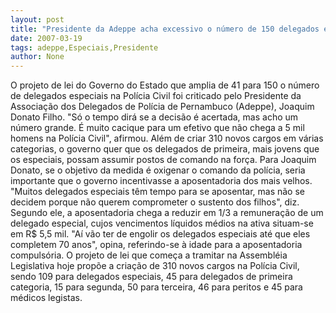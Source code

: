 ```yaml
---
layout: post
title: "Presidente da Adeppe acha excessivo o número de 150 delegados especiais"
date: 2007-03-19
tags: adeppe,Especiais,Presidente
author: None
---
```

O projeto de lei do Governo do Estado que amplia de 41 para 150 o número de delegados especiais na Polícia Civil foi criticado pelo Presidente da Associação dos Delegados de Polícia de Pernambuco (Adeppe), Joaquim Donato Filho.
\"Só o tempo dirá se a decisão&nbsp;é acertada, mas acho um número grande. É muito cacique para um efetivo que não chega&nbsp;a 5 mil homens na Polícia Civil\", afirmou.
Além de criar 310 novos cargos em várias categorias, o governo quer que os delegados de primeira, mais jovens que os especiais, possam assumir postos de comando na força. 
Para Joaquim Donato, se o objetivo da medida é oxigenar o comando da polícia, seria importante que o governo incentivasse&nbsp;a aposentadoria dos mais velhos. 
\"Muitos delegados especiais têm tempo para se aposentar, mas não se decidem porque não querem comprometer o sustento dos filhos\", diz. 
Segundo ele, a aposentadoria chega a reduzir em 1/3 a remuneração de um delegado especial, cujos vencimentos líquidos médios na ativa situam-se em R$ 5,5 mil. 
\"Aí vão ter de engolir os delegados especiais até que eles completem 70 anos\", opina, referindo-se à idade para a aposentadoria compulsória. 
O projeto de lei que começa a tramitar na Assembléia Legislativa hoje propõe a criação de 310 novos cargos na Polícia Civil, sendo 109 para delegados especiais, 45 para delegados de primeira categoria, 15 para segunda, 50 para terceira, 46 para peritos e 45 para médicos legistas.  